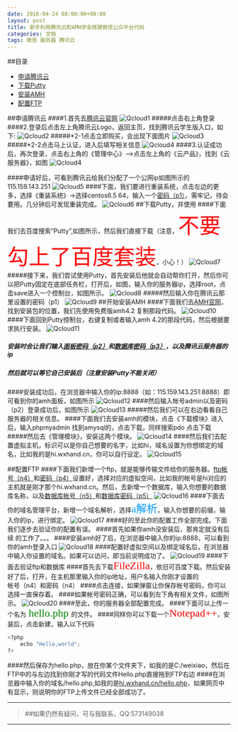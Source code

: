 ```yaml
---
date: 2016-04-24 08:00:00+00:00
layout: post
title: 新手利用腾讯云和AMH学会搭建微信公众平台代码
categories: 文档
tags: 微信 服务器 腾讯云
---
```

##<a name="index"/>目录
* [申请腾讯云](#qcloud)
* [下载Putty](#down)
* [安装AMH](#install)
* [配置FTP](#setftp)


##<a name="qcloud"/>申请腾讯云
####1.首先去[腾讯云官网](http://www.qcloud.com/)
![Qcloud1](../assets/jc1-txy.JPG)
#####点击右上角登录
####2.登录后点击左上角腾讯云Logo，返回主页，找到腾讯云学生版入口，如下:
![Qcloud2](../assets/jc1-txyxuesheng.JPG)
#####*2-1点击立即购买，会出现下面图片
![Qcloud3](../assets/jc1-txyxsrz.JPG)
#####*2-2点击马上认证，进入后填写相关信息
![Qcloud4](../assets/jc1-txyxsrz2.JPG)
####3.认证成功后，再次登录，点击右上角的《管理中心》-->点击左上角的《云产品》，找到《云服务器》，如图
![Qcloud4](../assets/jc1-txyym.JPG)

####申请好后，可看到腾讯云给我们分配了一个公网ip如图所示的115.159.143.251
![Qcloud5](../assets/jc1-txyym.JPG)
####下面，我们要进行重装系统，点击左边的更多，选择《重装系统》->选择centos6.5 64，输入一个[密码（p1）](#p1)，需牢记，待会要用。几分钟后可发现重装完成。
![Qcloud6](../assets/jc1-txycz.JPG)
##<a name="down"/>下载Putty，并使用</a>
####下面我们去百度搜索“Putty”,如图所示，然后我们直接下载（注意，<font color=red size=8 face="楷体">不要勾上了百度套装</font>，小心！）
![Qcloud7](../assets/jc1-putty.JPG)
#####接下来，我们尝试使用Putty，首先安装后他就会自动帮你打开，然后你可以把Putty固定在底部任务栏，打开后，如图，输入你的服务器ip，选择root，点击save进入一个控制台，如图所示。
![Qcloud8](../assets/jc1-puttydl.JPG)
#####然后输入你在腾讯云那里设置的密码<a name="p1"/>（p1）</a>
![Qcloud9](../assets/jc1-puttydl2.JPG)
##<a name="install"/>开始安装AMH</a>
####下面我们去[AMH官网](http://amh.sh)，找到安装包的位置，我们先使用免费版amh4.2 复制那段代码。
![Qcloud10](../assets/jc1-amhget.JPG)
####下面回到Putty控制台，右键复制或者输入amh 4.2的那段代码，然后根据要求执行安装。
![Qcloud11](../assets/jc1-puttyamh.JPG)
##### 安装时会让我们输入[面板密码（p2）](#p2)和[数据库密码（p3）](#p3)，以及腾讯云服务器的ip
##### 然后就可以等它自己安装后（注意安装Putty不能关闭）
####安装成功后，在浏览器中输入你的ip:8888（如：115.159.143.251:8888）即可看到你的amh面板，如图所示
![Qcloud12](../assets/jc1-amhdl.JPG)
####然后输入帐号admin以及<a name="p2"/>密码（p2）</a>登录成功后，如图所示
![Qcloud13](../assets/jc1-amhdlcg.JPG)
#####然后我们可以在右边看看自己服务器的相关信息。
####下面我们去安装amh的模块，点击《下载模块》进入后，输入phpmyadmin 找到amysql的，点击下载，同样搜索pdo 点击下载
#####然后去《管理模块》，安装这两个模块。
![Qcloud14](../assets/jc1-amhmk.JPG)
####然后我们去配置虚拟主机，标识可以是你自己想要的名字，比如hi，域名设置为你想绑定的域名，比如我的是hi.wxhand.cn，你可以自行设定。
![Qcloud15](../assets/jc1-amhzhuji.JPG)

##<a name="setftp"/>配置FTP</a>
####下面我们新增一个ftp，就是能够传输文件给你的服务器。[ftp帐号（n4）](#n4)和[密码（p4）](#p4)设置好，选择对应的虚拟空间，比如我的帐号是hi对应的主机就是刚才那个hi.wxhand.cn。然后，去新增一个数据库，输入你想要的数据库名称，以及[数据库帐号（n5）](#n5)和[数据库密码（p5）](#p5)
![Qcloud16](../assets/jc1-amhftp.JPG)
####下面去你的域名管理平台，新增一个域名解析，选择<font color=#0099ff size=5 face="黑体">a解析</font>，输入你想要的前缀，输入你的ip，进行绑定。
![Qcloud17](../assets/jc1-ymjx.JPG)
####好的至此你的配置工作全部完成。下面我们逐步去验证你的配置有误。
####首先如果你amh没安装后，那肯定就没有后续 的工作了。。。
####安装amh好了后，在浏览器中输入你的ip:8888，可以看到你的amh登录入口
![Qcloud18](../assets/jc1-amhdl.JPG)
####配置好虚拟空间以及绑定域名后，在浏览器中输入你设置的域名。如果可以访问，即当前说明成功了。
![Qcloud19](../assets/jc1-ymfw.JPG)
####下面去验证ftp和数据库
####首先去下载<font color=red size=5 face="楷体">FileZilla</font>，依旧可百度下载。然后安装好了后，打开，在主机那里输入你的ip地址，用户名输入你刚才设置的<a name="n4"/>帐号（n4）</a>和<a name="n4"/>密码（n4）</a>
####点击连接，如果弹窗让你保存帐号密码，你可以选择一直保存着。
####如果帐号密码正确，可以看到左下角有相关文件，如图所示。
![Qcloud20](../assets/jc1-ftpdl.JPG)
####至此，你的服务器全部配置完成。
####下面可以上传一个名为<font color=green size=5 face="楷体"> hello.php </font>的文件。
####同样你可以下载一个<font color=red size=5 face="楷体">Notepad++</font>，安装后，点击新建，输入以下代码

```python
<?php
	echo "Hello,world";
?>
```

####然后保存为hello.php，放在你某个文件夹下，如我的是C:/weixiao，然后在FTP中的与左边找到你刚才写的代码文件Hello.php直接拖到FTP右边
####在浏览器中输入你的域名/hello.php,如我的是[hi.wxhand.cn/hello.php](http://hi.wxhand.cn/hello.php)，如果网页中有显示，则说明你的FTP上传文件已经全部成功了。
___
>##如果仍然有疑问，可与我联系，QQ:573149038
___






